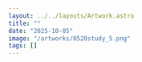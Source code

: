 ```yaml
---
layout: ../../layouts/Artwork.astro
title: ""
date: "2025-10-05"
image: "/artworks/0520study_5.png"
tags: []
---
```


